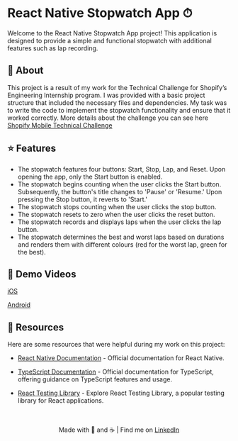 # React Native Stopwatch App ⏱
Welcome to the React Native Stopwatch App project! This application is designed to provide a simple and functional stopwatch with additional features such as lap recording.

## 📖 About
This project is a result of my work for the Technical Challenge for Shopify’s Engineering Internship program.
I was provided with a basic project structure that included the necessary files and dependencies. My task was to write the code to implement the stopwatch functionality and ensure that it worked correctly.
More details about the challenge you can see here [Shopify Mobile Technical Challenge](https://github.com/Shopify/eng-intern-assessment-react-native)

## ⭐ Features

- The stopwatch features four buttons: Start, Stop, Lap, and Reset. Upon opening the app, only the Start button is enabled.
- The stopwatch begins counting when the user clicks the Start button. Subsequently, the button's title changes to 'Pause' or 'Resume.' Upon pressing the Stop button, it reverts to 'Start.'
- The stopwatch stops counting when the user clicks the stop button.
- The stopwatch resets to zero when the user clicks the reset button.
- The stopwatch records and displays laps when the user clicks the lap button.
- The stopwatch determines the best and worst laps based on durations and renders them with different colours (red for the worst lap, green for the best).

## 🎥 Demo Videos
[iOS](https://share.vidyard.com/watch/kAnWxZ8f8Y5j32jKw1JnRU?)

[Android](https://share.vidyard.com/watch/xNN6UHzvuNptGMSdwHBjpr?)

## 🔗 Resources
Here are some resources that were helpful during my work on this project:

- [React Native Documentation](https://reactnative.dev/docs/getting-started) - Official documentation for React Native.

- [TypeScript Documentation](https://www.typescriptlang.org/docs/) - Official documentation for TypeScript, offering guidance on TypeScript features and usage.

- [React Testing Library](https://testing-library.com/docs/react-testing-library/intro/) - Explore React Testing Library, a popular testing library for React applications.

<br>
<br>
<div align="center">
  Made with 🧡 and ☕ | Find me on <a href="https://www.linkedin.com/in/vivianebresolin/"> LinkedIn</a>
</div>
<br>
